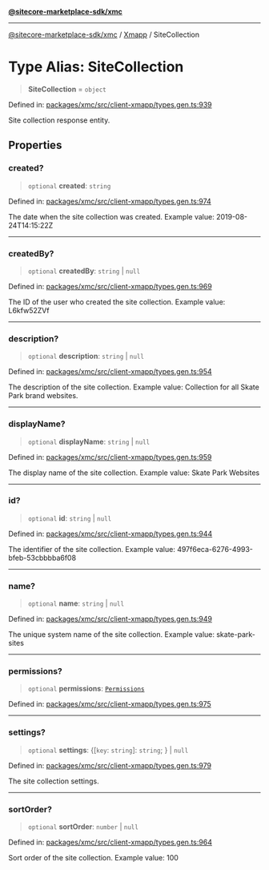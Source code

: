 [**@sitecore-marketplace-sdk/xmc**](../../../../README.md)

***

[@sitecore-marketplace-sdk/xmc](../../../../README.md) / [Xmapp](../README.md) / SiteCollection

# Type Alias: SiteCollection

> **SiteCollection** = `object`

Defined in: [packages/xmc/src/client-xmapp/types.gen.ts:939](https://github.com/Sitecore/marketplace-sdk/blob/main/packages/xmc/src/client-xmapp/types.gen.ts#L939)

Site collection response entity.

## Properties

### created?

> `optional` **created**: `string`

Defined in: [packages/xmc/src/client-xmapp/types.gen.ts:974](https://github.com/Sitecore/marketplace-sdk/blob/main/packages/xmc/src/client-xmapp/types.gen.ts#L974)

The date when the site collection was created.
Example value: 2019-08-24T14:15:22Z

***

### createdBy?

> `optional` **createdBy**: `string` \| `null`

Defined in: [packages/xmc/src/client-xmapp/types.gen.ts:969](https://github.com/Sitecore/marketplace-sdk/blob/main/packages/xmc/src/client-xmapp/types.gen.ts#L969)

The ID of the user who created the site collection.
Example value: L6kfw52ZVf

***

### description?

> `optional` **description**: `string` \| `null`

Defined in: [packages/xmc/src/client-xmapp/types.gen.ts:954](https://github.com/Sitecore/marketplace-sdk/blob/main/packages/xmc/src/client-xmapp/types.gen.ts#L954)

The description of the site collection.
Example value: Collection for all Skate Park brand websites.

***

### displayName?

> `optional` **displayName**: `string` \| `null`

Defined in: [packages/xmc/src/client-xmapp/types.gen.ts:959](https://github.com/Sitecore/marketplace-sdk/blob/main/packages/xmc/src/client-xmapp/types.gen.ts#L959)

The display name of the site collection.
Example value: Skate Park Websites

***

### id?

> `optional` **id**: `string` \| `null`

Defined in: [packages/xmc/src/client-xmapp/types.gen.ts:944](https://github.com/Sitecore/marketplace-sdk/blob/main/packages/xmc/src/client-xmapp/types.gen.ts#L944)

The identifier of the site collection.
Example value: 497f6eca-6276-4993-bfeb-53cbbbba6f08

***

### name?

> `optional` **name**: `string` \| `null`

Defined in: [packages/xmc/src/client-xmapp/types.gen.ts:949](https://github.com/Sitecore/marketplace-sdk/blob/main/packages/xmc/src/client-xmapp/types.gen.ts#L949)

The unique system name of the site collection.
Example value: skate-park-sites

***

### permissions?

> `optional` **permissions**: [`Permissions`](Permissions.md)

Defined in: [packages/xmc/src/client-xmapp/types.gen.ts:975](https://github.com/Sitecore/marketplace-sdk/blob/main/packages/xmc/src/client-xmapp/types.gen.ts#L975)

***

### settings?

> `optional` **settings**: \{[`key`: `string`]: `string`; \} \| `null`

Defined in: [packages/xmc/src/client-xmapp/types.gen.ts:979](https://github.com/Sitecore/marketplace-sdk/blob/main/packages/xmc/src/client-xmapp/types.gen.ts#L979)

The site collection settings.

***

### sortOrder?

> `optional` **sortOrder**: `number` \| `null`

Defined in: [packages/xmc/src/client-xmapp/types.gen.ts:964](https://github.com/Sitecore/marketplace-sdk/blob/main/packages/xmc/src/client-xmapp/types.gen.ts#L964)

Sort order of the site collection.
Example value: 100
